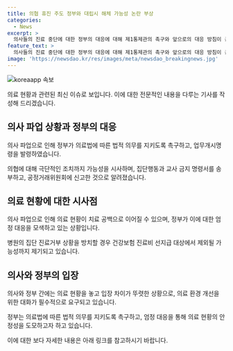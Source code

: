 ```yaml
---
title: 의협 휴진 주도 정부와 대립시 해체 가능성 논란 부상
categories:
  - News
excerpt: >
  의사들의 진료 중단에 대한 정부의 대응에 대해 제1통제관의 촉구와 앞으로의 대응 방침이 공개되었습니다. 의협에 대한 엄정한 대응과 병원에 대한 제재까지 검토 중이며, 의료법에 따른 법적 의무를 지키지 않을 경우 의사 면허 정지 등의 엄정한 조치가 취해질 예정이라고 밝혀졌습니다. (150자)
feature_text: >
  의사들의 진료 중단에 대한 정부의 대응에 대해 제1통제관의 촉구와 앞으로의 대응 방침이 공개되었습니다. 의협에 대한 엄정한 대응과 병원에 대한 제재까지 검토 중이며, 의료법에 따른 법적 의무를 지키지 않을 경우 의사 면허 정지 등의 엄정한 조치가 취해질 예정이라고 밝혀졌습니다. (150자)
image: 'https://newsdao.kr/res/images/meta/newsdao_breakingnews.jpg'
---
```


<p><img src="https://newsdao.kr/res/images/meta/newsdao_breakingnews.jpg" alt="koreaapp 속보" /></p>

<p>의료 현황과 관련된 최신 이슈로 보입니다. 이에 대한 전문적인 내용을 다루는 기사를 작성해 드리겠습니다. </p>

<h2 data-ke-size="size26">의사 파업 상황과 정부의 대응</h2>

<p data-ke-size="size16">의사 파업으로 인해 정부가 의료법에 따른 법적 의무를 지키도록 촉구하고, 업무개시명령을 발령하였습니다. </p>

<p data-ke-size="size16">의협에 대해 극단적인 조치까지 가능성을 시사하며, 집단행동과 교사 금지 명령서를 송부하고, 공정거래위원회에 신고한 것으로 알려졌습니다.</p>

<h2 data-ke-size="size26">의료 현황에 대한 시사점</h2>

<p data-ke-size="size16">의사 파업으로 인해 의료 현황이 치료 공백으로 이어질 수 있으며, 정부가 이에 대한 엄정 대응을 모색하고 있는 상황입니다.</p>

<p data-ke-size="size16">병원의 집단 진료거부 상황을 방치할 경우 건강보험 진료비 선지급 대상에서 제외될 가능성까지 제기되고 있습니다.</p>

<h2 data-ke-size="size26">의사와 정부의 입장</h2>

<p data-ke-size="size16">의사와 정부 간에는 의료 현황을 놓고 입장 차이가 뚜렷한 상황으로, 의료 환경 개선을 위한 대화가 필수적으로 요구되고 있습니다.</p>

<p data-ke-size="size16">정부는 의료법에 따른 법적 의무를 지키도록 촉구하고, 엄정 대응을 통해 의료 현황의 안정성을 도모하고자 하고 있습니다.</p>

<p>이에 대한 보다 자세한 내용은 아래 링크를 참고하시기 바랍니다.</p>

